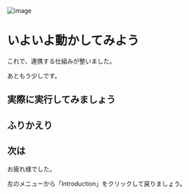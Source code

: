 ![image](https://i.gyazo.com/cbc1f6e4afa35f95554d9b116991eb65.png)

# いよいよ動かしてみよう

これで、連携する仕組みが整いました。

あともう少しです。

## 実際に実行してみましょう



## ふりかえり



## 次は

お疲れ様でした。

左のメニューから「Introduction」をクリックして戻りましょう。